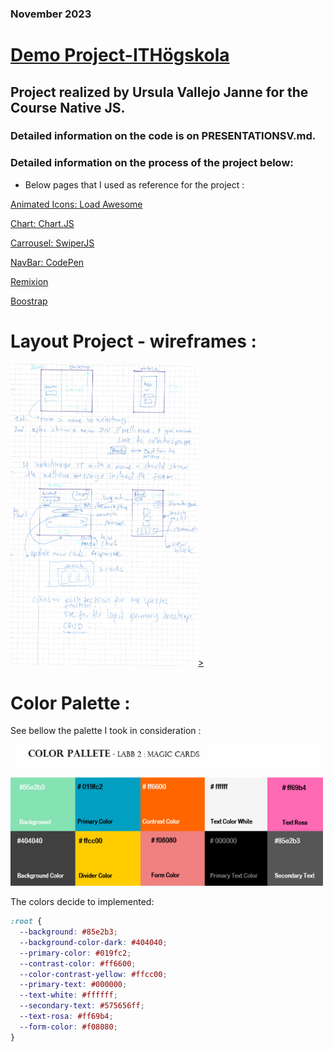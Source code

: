 ### November 2023

# [Demo Project-ITHögskola ](http://studentiths.se/ursula-vallejo)

## Project realized by Ursula Vallejo Janne for the Course Native JS.

### Detailed information on the code is on PRESENTATIONSV.md.

### Detailed information on the process of the project below:

- Below pages that I used as reference for the project :

[Animated Icons: Load Awesome ](https://labs.danielcardoso.net/load-awesome/animations/fire.html)

[Chart: Chart.JS ](https://www.chartjs.org/docs/latest/)

[Carrousel: SwiperJS ](https://swiperjs.com/)

[NavBar: CodePen ](https://codepen.io/sabinebogers/pen/ZBprgq)

[Remixion ](https://cdnjs.com/libraries/remixicon)

[Boostrap](https://getbootstrap.com/)

# Layout Project - wireframes :

[<img src="documentation/wireFrame.jpg" width="300"/>>](wireFrame.jpg)

# Color Palette :

See bellow the palette I took in consideration :

[<img src="documentation/colorpaletteLABB2.jpg" width="500"/>](documentation/colorpaletteLABB2.jpg)

The colors decide to implemented:

```css
:root {
  --background: #85e2b3;
  --background-color-dark: #404040;
  --primary-color: #019fc2;
  --contrast-color: #ff6600;
  --color-contrast-yellow: #ffcc00;
  --primary-text: #000000;
  --text-white: #ffffff;
  --secondary-text: #575656ff;
  --text-rosa: #ff69b4;
  --form-color: #f08080;
}
```

